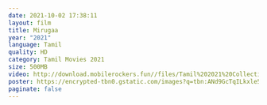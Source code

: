 ```yaml
---
date: 2021-10-02 17:38:11
layout: film
title: Mirugaa
year: "2021"
language: Tamil
quality: HD
category: Tamil Movies 2021
size: 500MB
video: http://download.mobilerockers.fun//files/Tamil%202021%20Collection/Mirugaa%20(2021)/Mirugaa%20(2021)%20Full%20Movies/Mirugaa%20(2021)%20HDRip/Mirugaa%20(2021)%20HDRip%20Single%20Part.mp4
poster: https://encrypted-tbn0.gstatic.com/images?q=tbn:ANd9GcTqILkxle5e4Y40iQTBmrGVjkY7GWZov-EA7g&usqp=CAU
paginate: false
---
```

